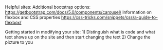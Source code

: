 Helpful sites:
    Additional bootstrap options: 
        https://getbootstrap.com/docs/5.0/components/carousel/ 
    Information on flexbox and CSS properties
        https://css-tricks.com/snippets/css/a-guide-to-flexbox/

Getting started in modifying your site:
    1) Distinguish what is code and what text shows up on the site and then start changing the text
    2) Change the picture to you